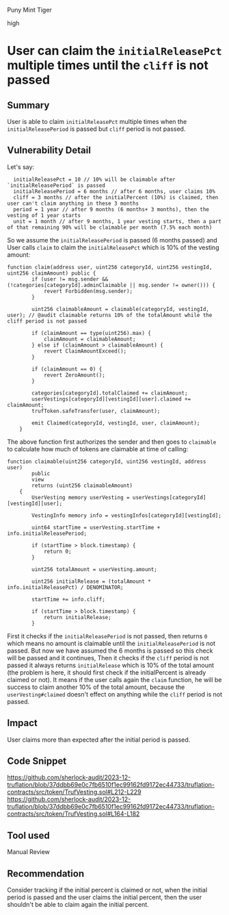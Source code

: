 Puny Mint Tiger

high

# User can claim the `initialReleasePct` multiple times until the `cliff` is not passed

## Summary
User is able to claim `initialReleasePct` multiple times when the `initialReleasePeriod` is passed but `cliff` period is not passed.
## Vulnerability Detail
Let's say:
```solidity
  initialReleasePct = 10 // 10% will be claimable after `initialReleasePeriod` is passed
  initialReleasePeriod = 6 months // after 6 months, user claims 10% 
  cliff = 3 months // after the initialPercent (10%) is claimed, then user can't claim anything in these 3 months
  period = 1 year // after 9 months (6 months+ 3 months), then the vesting of 1 year starts
  unit = 1 month // after 9 months, 1 year vesting starts, then a part of that remaining 90% will be claimable per month (7.5% each month)
```
So we assume the `initialReleasePeriod` is passed (6 months passed) and User calls `claim` to claim the `initialReleasePct` which is 10% of the vesting amount:
```solidity
function claim(address user, uint256 categoryId, uint256 vestingId, uint256 claimAmount) public {
        if (user != msg.sender && (!categories[categoryId].adminClaimable || msg.sender != owner())) {
            revert Forbidden(msg.sender);
        }

        uint256 claimableAmount = claimable(categoryId, vestingId, user); // @audit claimable returns 10% of the totalAmount while the cliff period is not passed
        
        if (claimAmount == type(uint256).max) {
            claimAmount = claimableAmount;
        } else if (claimAmount > claimableAmount) {
            revert ClaimAmountExceed();
        }

        if (claimAmount == 0) {
            revert ZeroAmount();
        }

        categories[categoryId].totalClaimed += claimAmount;
        userVestings[categoryId][vestingId][user].claimed += claimAmount;
        trufToken.safeTransfer(user, claimAmount);

        emit Claimed(categoryId, vestingId, user, claimAmount);
    }
```
The above function first authorizes the sender and then goes to `claimable` to calculate how much of tokens are claimable at time of calling:
```solidity
function claimable(uint256 categoryId, uint256 vestingId, address user)
        public
        view
        returns (uint256 claimableAmount)
    {
        UserVesting memory userVesting = userVestings[categoryId][vestingId][user];

        VestingInfo memory info = vestingInfos[categoryId][vestingId];

        uint64 startTime = userVesting.startTime + info.initialReleasePeriod;

        if (startTime > block.timestamp) {
            return 0;
        }

        uint256 totalAmount = userVesting.amount;

        uint256 initialRelease = (totalAmount * info.initialReleasePct) / DENOMINATOR;

        startTime += info.cliff;

        if (startTime > block.timestamp) {
            return initialRelease;
        }
```
First it checks if the `initialReleasePeriod` is not passed, then returns `0` which means no amount is claimable until the `initialReleasePeriod` is not passed.
But now we have assumed the 6 months is passed so this check will be passed and it continues, Then it checks if the `cliff` period is not passed it always returns `initialRelease` which is 10% of the total amount (the problem is here, it should first check if the initialPercent is already claimed or not).
It means if the user calls again the `claim` function, he will be success to claim another 10% of the total amount, because the `userVesting#claimed` doesn't effect on anything while the `cliff` period is not passed.
## Impact
User claims more than expected after the initial period is passed.

## Code Snippet

https://github.com/sherlock-audit/2023-12-truflation/blob/37ddbb69e0c7fb6510f1ec99162fd9172ec44733/truflation-contracts/src/token/TrufVesting.sol#L212-L229
https://github.com/sherlock-audit/2023-12-truflation/blob/37ddbb69e0c7fb6510f1ec99162fd9172ec44733/truflation-contracts/src/token/TrufVesting.sol#L164-L182

## Tool used

Manual Review

## Recommendation
Consider tracking if the initial percent is claimed or not, when the initial period is passed and the user claims the initial percent, then the user shouldn't be able to claim again the initial percent.